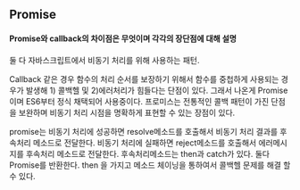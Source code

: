 ## Promise

#### Promise와 callback의 차이점은 무엇이며 각각의 장단점에 대해 설명

둘 다 자바스크립트에서 비동기 처리를 위해 사용하는 패턴.

Callback 같은 경우 함수의 처리 순서를 보장하기 위해서 함수를 중첩하게 사용되는 경우가 발생해 1) 콜백헬 및 2)에러처리가 힘들다는 단점이 있다. 그래서 나온게 Promise이며 ES6부터 정식 채택되어 사용중이다. 프로미스는 전통적인 콜백 패턴이 가진 단점을 보완하며 비동기 처리 시점을 명확하게 표현할 수 있는 장점이 있다.

promise는 비동기 처리에 성공하면 resolve메소드를 호출해서 비동기 처리 결과를 후속처리 메소드로 전달한다.
비동기 처리에 실패하면 reject메소드를 호출해서 에러메시지를 후속처리 메소드로 전달한다.
후속처리메소드는 then과 catch가 있다. 둘다 Promise를 반환한다.
then 을 가지고 메소드 체이닝을 통하여서 콜백헬 문제를 해결 할 수 있다.